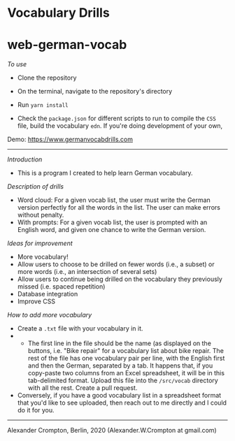 # Vocabulary Drills


# web-german-vocab

_To use_

* Clone the repository

* On the terminal, navigate to the repository's directory

* Run ``yarn install``

* Check the `package.json` for different scripts to run to compile the `CSS` file, build the vocabulary `edn`. If you're doing development of your own,

Demo: https://www.germanvocabdrills.com
_______________________________



_Introduction_

* This is a program I created to help learn German vocabulary.


_Description of drills_

* Word cloud: For a given vocab list, the user must write the German version perfectly for all the words in the list. The user can make errors without penalty.
* With prompts: For a given vocab list, the user is prompted with an English word, and given one chance to write the German version.

_Ideas for improvement_
* More vocabulary!
* Allow users to choose to be drilled on fewer words (i.e., a subset) or more words (i.e., an intersection of several sets)
* Allow users to continue being drilled on the vocabulary they previously missed (i.e. spaced repetition)
* Database integration
* Improve CSS

_How to add more vocabulary_

* Create a `.txt` file with your vocabulary in it.
* * The first line in the file should be the name (as displayed on the buttons, i.e. "Bike repair" for a vocabulary list about bike repair. The rest of the file has one vocabulary pair per line, with the English first and then the German, separated by a tab. It happens that, if you copy-paste two columns from an Excel spreadsheet, it will be in this tab-delimited format. Upload this file into the `/src/vocab` directory with all the rest. Create a pull request.
* Conversely, if you have a good vocabulary list in a spreadsheet format that you'd like to see uploaded, then reach out to me directly and I could do it for you.

__________________________________________________________
Alexander Crompton, Berlin, 2020 (Alexander.W.Crompton at gmail.com)
